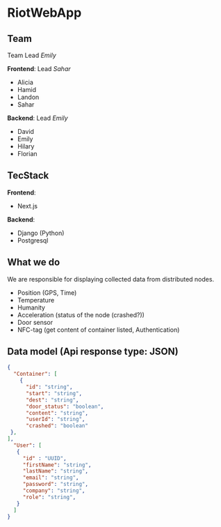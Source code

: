 # RiotWebApp

## Team

Team Lead *Emily*

**Frontend**: Lead *Sahar*
- Alicia
- Hamid
- Landon
- Sahar

**Backend**: Lead *Emily*
- David
- Emily
- Hilary
- Florian

## TecStack

**Frontend**:
- Next.js

**Backend**:
- Django (Python)
- Postgresql

## What we do

We are responsible for displaying collected data from distributed nodes.
- Position (GPS, Time)
- Temperature
- Humanity
- Acceleration (status of the node (crashed?))
- Door sensor
- NFC-tag (get content of container listed, Authentication)

## Data model (Api response type: JSON)

```json
{
  "Container": [
    { 
      "id": "string", 
      "start": "string", 
      "dest": "string", 
      "door_status": "boolean", 
      "content": "string", 
      "userId": "string", 
      "crashed": "boolean"
 },
],
  "User": [
   { 
     "id" : "UUID",
     "firstName": "string",
     "lastName": "string",
     "email": "string",
     "password": "string",
     "company": "string",
     "role": "string",
   }
  ]
}
```
